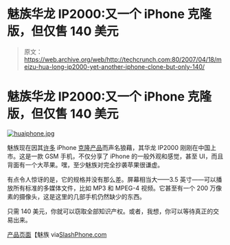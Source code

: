 # 魅族华龙 IP2000:又一个 iPhone 克隆版，但仅售 140 美元

> 原文：<https://web.archive.org/web/http://techcrunch.com:80/2007/04/18/meizu-hua-long-ip2000-yet-another-iphone-clone-but-only-140/>

# 魅族华龙 IP2000:又一个 iPhone 克隆版，但仅售 140 美元

[![huaiphone.jpg](img/1388617f825a6daa89483f05360b4ef4.png)](https://web.archive.org/web/20210307101700/https://beta.techcrunch.com/wp-content/uploads/2007/04/huaiphone.jpg "huaiphone.jpg")

魅族现在因其[许多](https://web.archive.org/web/20210307101700/http://crunchgear.com/2007/02/14/meizu-m8-enters-the-witness-protection-program/) iPhone [克隆产品](https://web.archive.org/web/20210307101700/http://crunchgear.com/2007/03/02/meizu-minione-gets-priced/)而声名狼藉，其华龙 IP2000 刚刚在中国上市。这是一款 GSM 手机，不仅分享了 iPhone 的一般外观和感觉，甚至 UI，而且背面有一个大苹果。嘿，至少魅族对完全抄袭苹果很谦虚。

有点令人惊讶的是，它的规格并没有那么差。屏幕相当大——3.5 英寸——可以播放所有标准的多媒体文件，比如 MP3 和 MPEG-4 视频。它甚至有一个 200 万像素的摄像头，这是这里的几部手机仍然缺少的东西。

只需 140 美元，你就可以窃取全部知识产权。或者，我想，你可以等待真正的交易出来。

[产品页面](https://web.archive.org/web/20210307101700/http://www.m8cool.com/mobile/1/624/2927.html)【魅族 via[SlashPhone.com](https://web.archive.org/web/20210307101700/http://www.slashphone.com/111/6996.html)